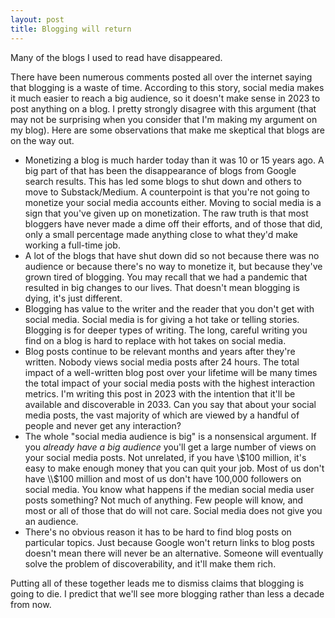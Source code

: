 ```yaml
---
layout: post
title: Blogging will return
---
```

Many of the blogs I used to read have disappeared. 

There have been numerous comments posted all over the internet saying that blogging is a waste of time. According to this story, social media makes it much easier to reach a big audience, so it doesn't make sense in 2023 to post anything on a blog. I pretty strongly disagree with this argument (that may not be surprising when you consider that I'm making my argument on my blog). Here are some observations that make me skeptical that blogs are on the way out.

- Monetizing a blog is much harder today than it was 10 or 15 years ago. A big part of that has been the disappearance of blogs from Google search results. This has led some blogs to shut down and others to move to Substack/Medium. A counterpoint is that you're not going to monetize your social media accounts either. Moving to social media is a sign that you've given up on monetization. The raw truth is that most bloggers have never made a dime off their efforts, and of those that did, only a small percentage made anything close to what they'd make working a full-time job.
- A lot of the blogs that have shut down did so not because there was no audience or because there's no way to monetize it, but because they've grown tired of blogging. You may recall that we had a pandemic that resulted in big changes to our lives. That doesn't mean blogging is dying, it's just different.
- Blogging has value to the writer and the reader that you don't get with social media. Social media is for giving a hot take or telling stories. Blogging is for deeper types of writing. The long, careful writing you find on a blog is hard to replace with hot takes on social media.
- Blog posts continue to be relevant months and years after they're written. Nobody views social media posts after 24 hours. The total impact of a well-written blog post over your lifetime will be many times the total impact of your social media posts with the highest interaction metrics. I'm writing this post in 2023 with the intention that it'll be available and discoverable in 2033. Can you say that about your social media posts, the vast majority of which are viewed by a handful of people and never get any interaction?
- The whole "social media audience is big" is a nonsensical argument. If you *already have a big audience* you'll get a large number of views on your social media posts. Not unrelated, if you have \\$100 million, it's easy to make enough money that you can quit your job. Most of us don't have \\$100 million and most of us don't have 100,000 followers on social media. You know what happens if the median social media user posts something? Not much of anything. Few people will know, and most or all of those that do will not care. Social media does not give you an audience.
- There's no obvious reason it has to be hard to find blog posts on particular topics. Just because Google won't return links to blog posts doesn't mean there will never be an alternative. Someone will eventually solve the problem of discoverability, and it'll make them rich.

Putting all of these together leads me to dismiss claims that blogging is going to die. I predict that we'll see more blogging rather than less a decade from now.